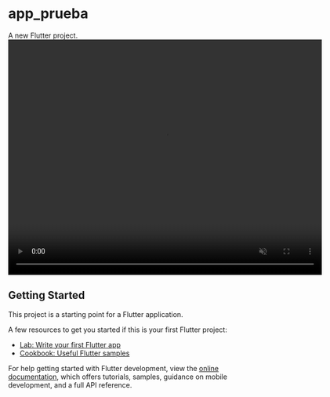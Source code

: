 # app_prueba

A new Flutter project.
<video src="https://github-production-user-asset-6210df.s3.amazonaws.com/50926052/255419857-e5d42630-7f2e-4b58-adb8-6426ebedcf02.mp4" width="640" height="480" autoplay muted loop/>

## Getting Started

This project is a starting point for a Flutter application.

A few resources to get you started if this is your first Flutter project:

- [Lab: Write your first Flutter app](https://docs.flutter.dev/get-started/codelab)
- [Cookbook: Useful Flutter samples](https://docs.flutter.dev/cookbook)

For help getting started with Flutter development, view the
[online documentation](https://docs.flutter.dev/), which offers tutorials,
samples, guidance on mobile development, and a full API reference.
